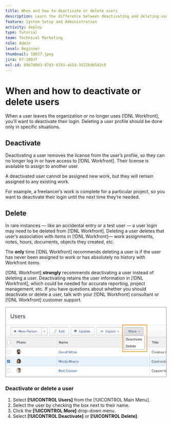```yaml
---
title: When and how to deactivate or delete users
description: Learn the difference between deactivating and deleting users. Then manage user profiles according to your organization's needs.
feature: System Setup and Administration
activity: deploy
type: Tutorial
team: Technical Marketing
role: Admin
level: Beginner
thumbnail: 10037.jpeg
jira: KT-10037
exl-id: 89b7d083-97d3-4783-a61d-35226d6582c0
---
```

# When and how to deactivate or delete users

When a user leaves the organization or no longer uses [!DNL Workfront], you’ll want to deactivate their login. Deleting a user profile should be done only in specific situations.

## Deactivate

Deactivating a user removes the license from the user’s profile, so they can no longer log in or have access to [!DNL Workfront]. Their license is available to assign to another user.

A deactivated user cannot be assigned new work, but they will remain assigned to any existing work.

For example, a freelancer’s work is complete for a particular project, so you want to deactivate their login until the next time they’re needed.

## Delete

In rare instances — like an accidental entry or a test user — a user login may need to be deleted from [!DNL Workfront]. Deleting a user deletes that user’s association with items in [!DNL Workfront]— work assignments, notes, hours, documents, objects they created, etc.

The **only** time [!DNL Workfront] recommends deleting a user is if the user has never been assigned to work or has absolutely no history with Workfront items.

[!DNL Workfront] **strongly** recommends deactivating a user instead of deleting a user. Deactivating retains the user information in [!DNL Workfront], which could be needed for accurate reporting, project management, etc. If you have questions about whether you should deactivate or delete a user, talk with your [!DNL Workfront] consultant or [!DNL Workfront] customer support.

![More menu showing options on [!DNL Users] page](assets/admin-fund-adding-users-11.png)

### Deactivate or delete a user

1. Select **[!UICONTROL Users]** from the [!UICONTROL Main Menu].
1. Select the user by checking the box next to their name.
1. Click the **[!UICONTROL More]** drop-down menu.
1. Select **[!UICONTROL Deactivate]** or **[!UICONTROL Delete]**.
